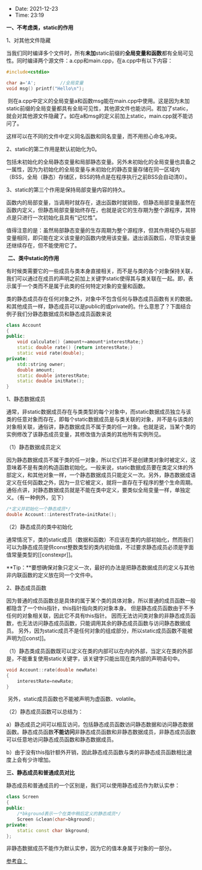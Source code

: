 - Date: 2021-12-23
- Time:  23:19

**一、不考虑类，static的作用**

1、对其他文件隐藏

当我们同时编译多个文件时，所有**未加**static前缀的**全局变量和函数**都有全局可见性。同时编译两个源文件：a.cpp和main.cpp，在a.cpp中有以下内容：
```c++
#include<cstdio>

char a='A';         //全局变量
void msg() printf("Hello\n");
```

 则在a.cpp中定义的全局变量a和函数msg能在main.cpp中使用。这是因为未加static前缀的全局变量都具有全局可见性，其他源文件也能访问。若加了static，就会对其他源文件隐藏了。如在a和msg的定义前加上static，main.cpp就不能访问了。

这样可以在不同的文件中定义同名函数和同名变量，而不用担心命名冲突。

2、static的第二作用是默认初始化为0。

包括未初始化的全局静态变量和局部静态变量。另外未初始化的全局变量也具备之一属性，因为为初始化的全局变量与未初始化的静态变量存储在同一区域内（BSS，全局（静态）存储区，BSS的特点是在程序执行之前BSS会自动清0）。

3、static的第三个作用是保持局部变量内容的持久。

函数内的局部变量，当调用时就存在，退出函数时就销毁，但静态局部变量虽然在函数内定义，但静态局部变量始终存在，也就是说它的生存期为整个源程序，其特点是只进行一次初始化且具有“记忆性”。

值得注意的是：虽然局部静态变量的生存周期为整个源程序，但其作用域仍与局部变量相同，即只能在定义该变量的函数内使用该变量。退出该函数后，尽管该变量还继续存在，但不能使用它了。

 **二、类中static的作用**

有时候类需要它的一些成员与类本身直接相关，而不是与类的各个对象保持关联，我们可以通过在成员的声明之前加上关键字static使得其与类关联在一起。即，表示属于一个类而不是属于此类的任何特定对象的变量和函数。

类的静态成员存在任何对象之外，对象中不包含任何与静态成员函数有关的数据。和其他成员一样，静态成员可以是public的或private的。什么意思了？下面结合例子我们分静态数据成员和静态成员函数来说

```c++
class Account
{
public:
    void calculate() {amount+=amount*interestRate;}
    static double rate() {return interestRate;}
    static void rate(double);
private:
    std::string owner;
    double amount;
    static double interestRate;
    static double initRate();
}

```

1、静态数据成员

通常，非static数据成员存在与类类型的每个对象中，而static数据成员独立与该类的任意对象而存在，即每个static数据成员是与类关联的对象，并不是与该类的对象相关联，通俗讲，静态数据成员不属于类的任一对象。也就是说，当某个类的实例修改了该静态成员变量，其修改值为该类的其他所有实例所见。

（1）静态数据成员定义

因为静态数据成员不属于类的任一对象，所以它们并不是创建类对象时被定义，这意味着不是有类的构造函数初始化。一般来说，static数据成员要在类定义体的外部定义，和其他对象一样，一个静态数据成员只能定义一次。另外，静态数据成语定义在任何函数之外，因为一旦它被定义，就将一直存在于程序的整个生命周期。通俗点讲，对静态数据成员就是不能在类中定义，要类似全局变量一样，单独定义。（有一种例外，见下）

```c++
/*定义并初始化一个静态成员*/
double Account::interestTrate=initRate();
```

（2）静态成员的类中初始化

通常情况下，类的static成员（数据和函数）不应该在类的内部初始化，然而我们可以为静态成员提供const整数类型的类内初始值，不过要求静态成员必须是字面值常量类型的[[constexpr]]。

**Tip：**要想确保对象只定义一次，最好的办法是把静态数据成员的定义与其他非内联函数的定义放在同一个文件中。


2、静态成员函数

因为普通的成员函数总是具体的属于某个类的具体对象，所以普通的成员函数一般都隐含了一个this指针，this指针指向类的对象本身。
但是静态成员函数由于不予任何的对象相关联，因此它不具有this指针。
因而无法访问类对象的非静态成员函数，也无法访问静态成员函数，只能调用其余的静态成员函数与访问静态数据成员。
另外，因为static成员不是任何对象的组成部分，所以static成员函数不能被声明为[[const]]。

（1）静态类成员函数既可以定义在类的内部可以在内的外部，当定义在类的外部是，不能重复使用static关键字，该关键字只能出现在类内部的声明语句中。

```c++
void Account::rate(double newRate)
{
	interestRate=newRate;
}
```



 另外，static成员函数也不能被声明为虚函数、volatile。

（2）静态成员函数可以总结为：

a）静态成员之间可以相互访问，包括静态成员函数访问静态数据和访问静态数据函数。静态成员函数**不能访问**非静态成员函数和非静态数据成员，非静态成员函数可以任意地访问静态成员函数和静态数据成员。

b）由于没有this指针额外开销，因此静态成员函数与类的非静态成员函数相比速度上会有少许增加。


**三、静态成员和普通成员对比**

静态成员和普通成员的一个区别是，我们可以使用静态成员作为默认实参：
```c++
class Screen
{
public:
    /*bkground表示一个在类中稍后定义的静态成员*/
    Screen &clean(char=bkground);
private:
    static const char bkground;
};
```

非静态数据成员不能作为默认实参，因为它的值本身属于对象的一部分。


[参考自：](https://www.cnblogs.com/love-yh/p/7477652.html)